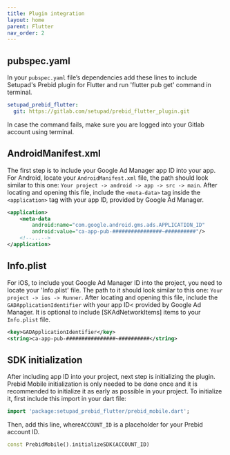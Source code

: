 ```yaml
---
title: Plugin integration
layout: home
parent: Flutter
nav_order: 2
---
```


## pubspec.yaml
In your `pubspec.yaml` file’s dependencies add these lines to include Setupad's Prebid plugin for Flutter and run 'flutter pub get' command in terminal.
```yaml
setupad_prebid_flutter:
  git: https://gitlab.com/setupad/prebid_flutter_plugin.git
```
In case the command fails, make sure you are logged into your Gitlab account using terminal.

## AndroidManifest.xml

The first step is to include your Google Ad Manager app ID into your app. For Android, locate your `AndroidManifest.xml` file, the path should look similar to this one: `Your project -> android -> app -> src -> main`.
After locating and opening this file, include the `<meta-data>` tag inside the `<application>` tag with your app ID, provided by Google Ad Manager.
```xml
<application>
    <meta-data
        android:name="com.google.android.gms.ads.APPLICATION_ID"
        android:value="ca-app-pub-################~##########"/>
    <!--...-->
</application>
```

## Info.plist
For iOS, to include yout Google Ad Manager ID into the project, you need to locate your 'Info.plist' file. The path to it should look similar to this one: `Your project -> ios -> Runner`. After locating and opening this file, include the `GADApplicationIdentifier` with your app ID< provided by Google Ad Manager. It is optional to include [SKAdNetworkItems] items to your `Info.plist` file.
```xml
<key>GADApplicationIdentifier</key>
<string>ca-app-pub-################~##########</string>
```

## SDK initialization
After including app ID into your project, next step is initializing the plugin. Prebid Mobile initialization is only needed to be done once and it is recommended to initialize it as early as possible in your project.
To initialize it, first include this import in your dart file:
```dart
import 'package:setupad_prebid_flutter/prebid_mobile.dart';
```

Then, add this line, where`ACCOUNT_ID` is a placeholder for your Prebid account ID.
```dart
const PrebidMobile().initializeSDK(ACCOUNT_ID)
```
